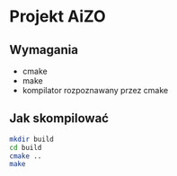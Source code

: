 # Projekt AiZO

## Wymagania
- cmake
- make
- kompilator rozpoznawany przez cmake

## Jak skompilować
```bash
mkdir build
cd build
cmake ..
make
```

